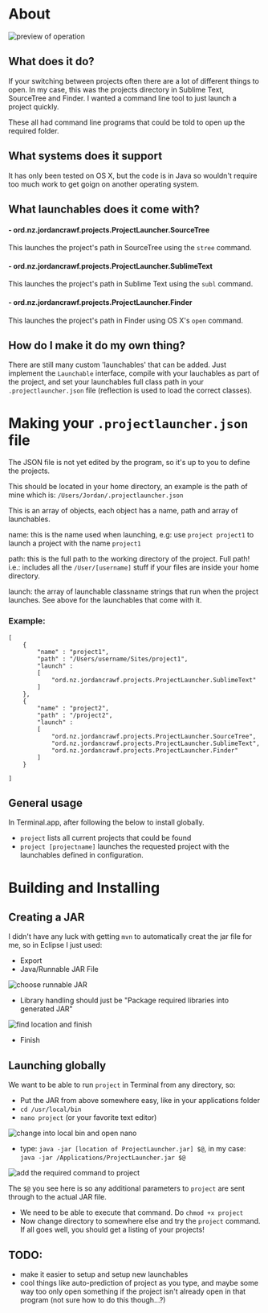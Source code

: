# About
![preview of operation](/images/preview.gif?raw=true)

## What does it do?
If your switching between projects often there are a lot of different things to open. In my case, this was the projects directory in Sublime Text, SourceTree and Finder. I wanted a command line tool to just launch a project quickly.

These all had command line programs that could be told to open up the required folder.

## What systems does it support
It has only been tested on OS X, but the code is in Java so wouldn't require too much work to get goign on another operating system.

## What launchables does it come with?
#### - ord.nz.jordancrawf.projects.ProjectLauncher.SourceTree
This launches the project's path in SourceTree using the ``stree`` command.

#### - ord.nz.jordancrawf.projects.ProjectLauncher.SublimeText
This launches the project's path in Sublime Text using the ``subl`` command.

#### - ord.nz.jordancrawf.projects.ProjectLauncher.Finder
This launches the project's path in Finder using OS X's ``open`` command.

## How do I make it do my own thing?
There are still many custom 'launchables' that can be added. Just implement the ``Launchable`` interface, compile with your lauchables as part of the project,  and set your launchables full class path in your ``.projectlauncher.json`` file (reflection is used to load the correct classes).

# Making your ``.projectlauncher.json`` file
The JSON file is not yet edited by the program, so it's up to you to define the projects.

This should be located in your home directory, an example is the path of mine which is: ``/Users/Jordan/.projectlauncher.json``

This is an array of objects, each object has a name, path and array of launchables.

name: this is the name used when launching, e.g: use ``project project1`` to launch a project with the name ``project1``

path: this is the full path to the working directory of the project. Full path! i.e.: includes all the ``/User/[username]`` stuff if your files are inside your home directory.

launch: the array of launchable classname strings that run when the project launches. See above for the launchables that come with it.

### Example:

	[
		{
			"name" : "project1",
			"path" : "/Users/username/Sites/project1",
			"launch" :
			[
				"ord.nz.jordancrawf.projects.ProjectLauncher.SublimeText"
			]
		},
		{
			"name" : "project2",
			"path" : "/project2",
			"launch" :
			[
				"ord.nz.jordancrawf.projects.ProjectLauncher.SourceTree",
	            "ord.nz.jordancrawf.projects.ProjectLauncher.SublimeText",
	            "ord.nz.jordancrawf.projects.ProjectLauncher.Finder"
			]
		}

	]

## General usage
In Terminal.app, after following the below to install globally.

- ``project`` lists all current projects that could be found
- ``project [projectname]`` launches the requested project with the launchables defined in configuration.

# Building and Installing
## Creating a JAR
I didn't have any luck with getting ```mvn``` to automatically creat the jar file for me, so in Eclipse I just used:

- Export
- Java/Runnable JAR File


![choose runnable JAR](/images/making_jar_1.jpg?raw=true)

- Library handling should just be "Package required libraries into generated JAR"


![find location and finish](/images/making_jar_2.jpg?raw=true)

- Finish


## Launching globally
We want to be able to run ```project``` in Terminal from any directory, so:

- Put the JAR from above somewhere easy, like in your applications folder
- ``cd /usr/local/bin``
- ``nano project`` (or your favorite text editor)


![change into local bin and open nano](/images/setting_up_1.jpg?raw=true)

- type: ``java -jar [location of ProjectLauncher.jar] $@``,  in my case: ``java -jar /Applications/ProjectLauncher.jar $@``


![add the required command to project](/images/setting_up_2.jpg?raw=true)

The ``$@`` you see here is so any additional parameters to ``project`` are sent through to the actual JAR file.
		
- We need to be able to execute that command. Do ``chmod +x project``
- Now change directory to somewhere else and try the ``project`` command. If all goes well, you should get a listing of your projects!

## TODO:
- make it easier to setup and setup new launchables
- cool things like auto-prediction of project as you type, and maybe some way too only open something if the project isn't already open in that program (not sure how to do this though...?)
